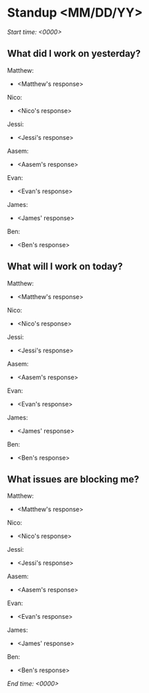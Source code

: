 # Standup <MM/DD/YY>

*Start time: <0000>*

## What did I work on yesterday?

Matthew:
- <Matthew's response>

Nico:
- <Nico's response>

Jessi:
- <Jessi's response>

Aasem:
- <Aasem's response>

Evan:
- <Evan's response>

James:
- <James' response>
  
Ben:
- <Ben's response>


## What will I work on today?

Matthew:
- <Matthew's response>

Nico:
- <Nico's response>

Jessi:
- <Jessi's response>

Aasem:
- <Aasem's response>

Evan:
- <Evan's response>

James:
- <James' response>
  
Ben:
- <Ben's response>

## What issues are blocking me?

Matthew:
- <Matthew's response>

Nico:
- <Nico's response>

Jessi:
- <Jessi's response>

Aasem:
- <Aasem's response>

Evan:
- <Evan's response>

James:
- <James' response>
  
Ben:
- <Ben's response>

*End time: <0000>*